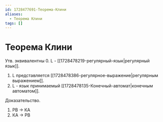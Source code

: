 ```yaml
---
id: 1728477691-Теорема-Клини
aliases:
  - Теорема Клини
tags: []
---
```


# Теорема Клини

Утв. эквивалентны
0. L - [[1728478219-регулярный-язык|регулярный язык]].
1. L представляется [[1728478386-регулярное-выражение|регулярным выражением]].
2. L - язык принимаемый [[1728478135-Конечный-автомат|конечным автоматом]].

Доказательство.

1. РВ -> КА
2. КА -> РВ


